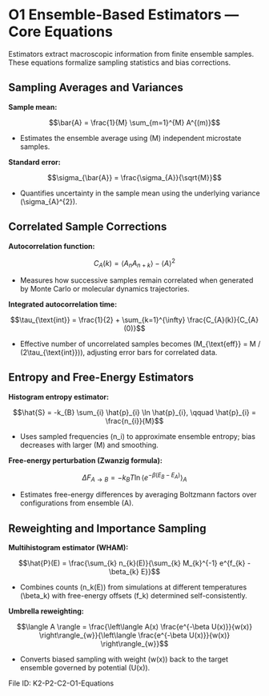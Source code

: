 # O1 Ensemble-Based Estimators — Core Equations

Estimators extract macroscopic information from finite ensemble samples. These equations formalize sampling statistics and bias corrections.

## Sampling Averages and Variances
**Sample mean:**

$$\bar{A} = \frac{1}{M} \sum_{m=1}^{M} A^{(m)}$$

- Estimates the ensemble average using \(M\) independent microstate samples.

**Standard error:**

$$\sigma_{\bar{A}} = \frac{\sigma_{A}}{\sqrt{M}}$$

- Quantifies uncertainty in the sample mean using the underlying variance \(\sigma_{A}^{2}\).

## Correlated Sample Corrections
**Autocorrelation function:**

$$C_{A}(k) = \langle A_{n} A_{n+k} \rangle - \langle A \rangle^{2}$$

- Measures how successive samples remain correlated when generated by Monte Carlo or molecular dynamics trajectories.

**Integrated autocorrelation time:**

$$\tau_{\text{int}} = \frac{1}{2} + \sum_{k=1}^{\infty} \frac{C_{A}(k)}{C_{A}(0)}$$

- Effective number of uncorrelated samples becomes \(M_{\text{eff}} = M / (2\tau_{\text{int}})\), adjusting error bars for correlated data.

## Entropy and Free-Energy Estimators
**Histogram entropy estimator:**

$$\hat{S} = -k_{B} \sum_{i} \hat{p}_{i} \ln \hat{p}_{i}, \qquad \hat{p}_{i} = \frac{n_{i}}{M}$$

- Uses sampled frequencies \(n_i\) to approximate ensemble entropy; bias decreases with larger \(M\) and smoothing.

**Free-energy perturbation (Zwanzig formula):**

$$\Delta F_{A \rightarrow B} = -k_{B}T \ln \left\langle e^{-\beta (E_{B} - E_{A})} \right\rangle_{A}$$

- Estimates free-energy differences by averaging Boltzmann factors over configurations from ensemble \(A\).

## Reweighting and Importance Sampling
**Multihistogram estimator (WHAM):**

$$\hat{P}(E) = \frac{\sum_{k} n_{k}(E)}{\sum_{k} M_{k}^{-1} e^{f_{k} - \beta_{k} E}}$$

- Combines counts \(n_k(E)\) from simulations at different temperatures \(\beta_k\) with free-energy offsets \(f_k\) determined self-consistently.

**Umbrella reweighting:**

$$\langle A \rangle = \frac{\left\langle A(x) \frac{e^{-\beta U(x)}}{w(x)} \right\rangle_{w}}{\left\langle \frac{e^{-\beta U(x)}}{w(x)} \right\rangle_{w}}$$

- Converts biased sampling with weight \(w(x)\) back to the target ensemble governed by potential \(U(x)\).

File ID: K2-P2-C2-O1-Equations
